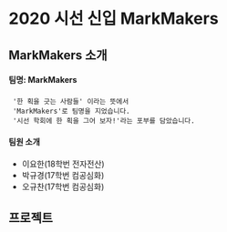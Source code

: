 # 2020 시선 신입 MarkMakers

## MarkMakers 소개
#### 팀명: MarkMakers
     '한 획을 긋는 사람들' 이라는 뜻에서
     'MarkMakers'로 팀명을 지었습니다.  
     '시선 학회에 한 획을 그어 보자!'라는 포부를 담았습니다.

#### 팀원 소개
* 이요한(18학번 전자전산)
* 박규경(17학번 컴공심화)
* 오규찬(17학번 컴공심화)

## 프로젝트
##
